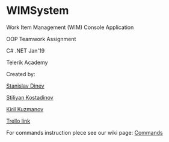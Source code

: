 # WIMSystem

Work Item Management (WIM) Console Application

OOP Teamwork Assignment

C# .NET Jan'19

Telerik Academy



Created by:

[Stanislav Dinev](https://gitlab.com/stakAtak)

[Stiliyan Kostadinov](https://gitlab.com/cidsan)

[Kiril Kuzmanov](https://gitlab.com/kiketo)


[Trello link](https://trello.com/b/Ockj2Cxm/oop-teamwork-assignment)
 
 For commands instruction plece see our wiki page: [Commands](https://gitlab.com/stakAtak/WIMSystem/wikis/Application-commands)